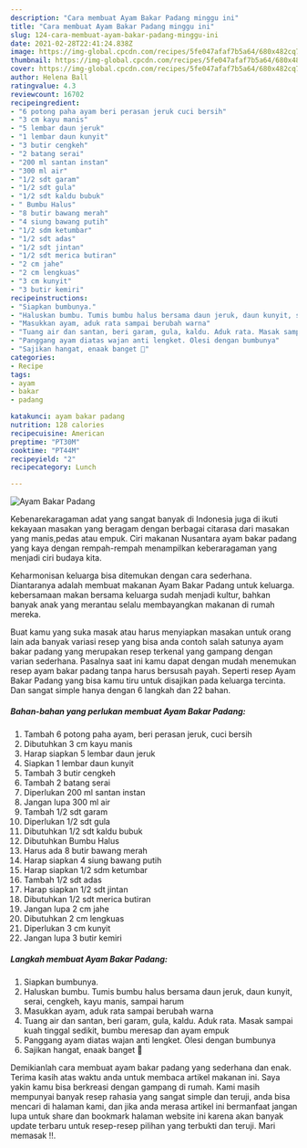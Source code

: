 ```yaml
---
description: "Cara membuat Ayam Bakar Padang minggu ini"
title: "Cara membuat Ayam Bakar Padang minggu ini"
slug: 124-cara-membuat-ayam-bakar-padang-minggu-ini
date: 2021-02-28T22:41:24.838Z
image: https://img-global.cpcdn.com/recipes/5fe047afaf7b5a64/680x482cq70/ayam-bakar-padang-foto-resep-utama.jpg
thumbnail: https://img-global.cpcdn.com/recipes/5fe047afaf7b5a64/680x482cq70/ayam-bakar-padang-foto-resep-utama.jpg
cover: https://img-global.cpcdn.com/recipes/5fe047afaf7b5a64/680x482cq70/ayam-bakar-padang-foto-resep-utama.jpg
author: Helena Ball
ratingvalue: 4.3
reviewcount: 16702
recipeingredient:
- "6 potong paha ayam beri perasan jeruk cuci bersih"
- "3 cm kayu manis"
- "5 lembar daun jeruk"
- "1 lembar daun kunyit"
- "3 butir cengkeh"
- "2 batang serai"
- "200 ml santan instan"
- "300 ml air"
- "1/2 sdt garam"
- "1/2 sdt gula"
- "1/2 sdt kaldu bubuk"
- " Bumbu Halus"
- "8 butir bawang merah"
- "4 siung bawang putih"
- "1/2 sdm ketumbar"
- "1/2 sdt adas"
- "1/2 sdt jintan"
- "1/2 sdt merica butiran"
- "2 cm jahe"
- "2 cm lengkuas"
- "3 cm kunyit"
- "3 butir kemiri"
recipeinstructions:
- "Siapkan bumbunya."
- "Haluskan bumbu. Tumis bumbu halus bersama daun jeruk, daun kunyit, serai, cengkeh, kayu manis, sampai harum"
- "Masukkan ayam, aduk rata sampai berubah warna"
- "Tuang air dan santan, beri garam, gula, kaldu. Aduk rata. Masak sampai kuah tinggal sedikit, bumbu meresap dan ayam empuk"
- "Panggang ayam diatas wajan anti lengket. Olesi dengan bumbunya"
- "Sajikan hangat, enaak banget 🥰"
categories:
- Recipe
tags:
- ayam
- bakar
- padang

katakunci: ayam bakar padang 
nutrition: 128 calories
recipecuisine: American
preptime: "PT30M"
cooktime: "PT44M"
recipeyield: "2"
recipecategory: Lunch

---
```



![Ayam Bakar Padang](https://img-global.cpcdn.com/recipes/5fe047afaf7b5a64/680x482cq70/ayam-bakar-padang-foto-resep-utama.jpg)

Kebenarekaragaman adat yang sangat banyak di Indonesia juga di ikuti kekayaan masakan yang beragam dengan berbagai citarasa dari masakan yang manis,pedas atau empuk. Ciri makanan Nusantara ayam bakar padang yang kaya dengan rempah-rempah menampilkan keberaragaman yang menjadi ciri budaya kita.




Keharmonisan keluarga bisa ditemukan dengan cara sederhana. Diantaranya adalah membuat makanan Ayam Bakar Padang untuk keluarga. kebersamaan makan bersama keluarga sudah menjadi kultur, bahkan banyak anak yang merantau selalu membayangkan makanan di rumah mereka.

Buat kamu yang suka masak atau harus menyiapkan masakan untuk orang lain ada banyak variasi resep yang bisa anda contoh salah satunya ayam bakar padang yang merupakan resep terkenal yang gampang dengan varian sederhana. Pasalnya saat ini kamu dapat dengan mudah menemukan resep ayam bakar padang tanpa harus bersusah payah.
Seperti resep Ayam Bakar Padang yang bisa kamu tiru untuk disajikan pada keluarga tercinta. Dan sangat simple hanya dengan 6 langkah dan 22 bahan.


<!--inarticleads1-->

##### Bahan-bahan yang perlukan membuat Ayam Bakar Padang:

1. Tambah 6 potong paha ayam, beri perasan jeruk, cuci bersih
1. Dibutuhkan 3 cm kayu manis
1. Harap siapkan 5 lembar daun jeruk
1. Siapkan 1 lembar daun kunyit
1. Tambah 3 butir cengkeh
1. Tambah 2 batang serai
1. Diperlukan 200 ml santan instan
1. Jangan lupa 300 ml air
1. Tambah 1/2 sdt garam
1. Diperlukan 1/2 sdt gula
1. Dibutuhkan 1/2 sdt kaldu bubuk
1. Dibutuhkan  Bumbu Halus
1. Harus ada 8 butir bawang merah
1. Harap siapkan 4 siung bawang putih
1. Harap siapkan 1/2 sdm ketumbar
1. Tambah 1/2 sdt adas
1. Harap siapkan 1/2 sdt jintan
1. Dibutuhkan 1/2 sdt merica butiran
1. Jangan lupa 2 cm jahe
1. Dibutuhkan 2 cm lengkuas
1. Diperlukan 3 cm kunyit
1. Jangan lupa 3 butir kemiri




<!--inarticleads2-->

##### Langkah membuat  Ayam Bakar Padang:

1. Siapkan bumbunya.
1. Haluskan bumbu. Tumis bumbu halus bersama daun jeruk, daun kunyit, serai, cengkeh, kayu manis, sampai harum
1. Masukkan ayam, aduk rata sampai berubah warna
1. Tuang air dan santan, beri garam, gula, kaldu. Aduk rata. Masak sampai kuah tinggal sedikit, bumbu meresap dan ayam empuk
1. Panggang ayam diatas wajan anti lengket. Olesi dengan bumbunya
1. Sajikan hangat, enaak banget 🥰




Demikianlah cara membuat ayam bakar padang yang sederhana dan enak. Terima kasih atas waktu anda untuk membaca artikel makanan ini. Saya yakin kamu bisa berkreasi dengan gampang di rumah. Kami masih mempunyai banyak resep rahasia yang sangat simple dan teruji, anda bisa mencari di halaman kami, dan jika anda merasa artikel ini bermanfaat jangan lupa untuk share dan bookmark halaman website ini karena akan banyak update terbaru untuk resep-resep pilihan yang terbukti dan teruji. Mari memasak !!. 
